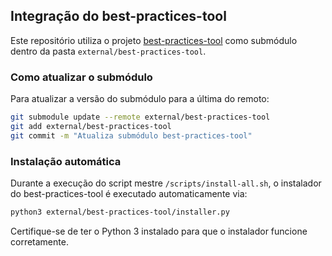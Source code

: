 ## Integração do best-practices-tool

Este repositório utiliza o projeto [best-practices-tool](https://github.com/arturdrr/best-practices-tool) como submódulo dentro da pasta `external/best-practices-tool`.

### Como atualizar o submódulo

Para atualizar a versão do submódulo para a última do remoto:

```bash
git submodule update --remote external/best-practices-tool
git add external/best-practices-tool
git commit -m "Atualiza submódulo best-practices-tool"
```

### Instalação automática

Durante a execução do script mestre `/scripts/install-all.sh`, o instalador do best-practices-tool é executado automaticamente via:

```bash
python3 external/best-practices-tool/installer.py
```

Certifique-se de ter o Python 3 instalado para que o instalador funcione corretamente.